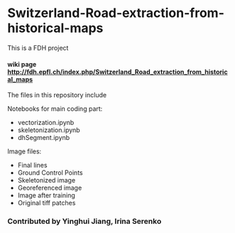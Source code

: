 # Switzerland-Road-extraction-from-historical-maps
This is a FDH project
#### wiki page http://fdh.epfl.ch/index.php/Switzerland_Road_extraction_from_historical_maps

The files in this repository include

Notebooks for main coding part:
* vectorization.ipynb
* skeletonization.ipynb
* dhSegment.ipynb

Image files:
* Final lines
* Ground Control Points
* Skeletonized image
* Georeferenced image
* Image after training
* Original tiff patches 






### Contributed by Yinghui Jiang, Irina Serenko
